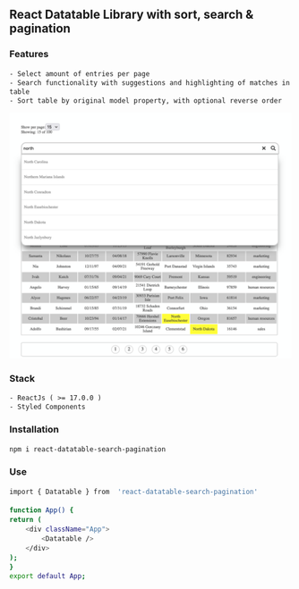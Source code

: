 ## React Datatable Library with sort, search & pagination
### Features
    - Select amount of entries per page
    - Search functionality with suggestions and highlighting of matches in table
    - Sort table by original model property, with optional reverse order

<p align="center">
    <img src="./public/img/Screenshot 2022-01-08 at 18.35.22.png">
</p>

### Stack
    - ReactJs ( >= 17.0.0 )
    - Styled Components

### Installation
`npm i react-datatable-search-pagination`

### Use
```bash
import { Datatable } from  'react-datatable-search-pagination' 

function App() {
return (
    <div className="App">
        <Datatable />
    </div>
);
}
export default App;
```





